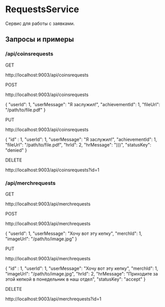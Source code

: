 # RequestsService
Сервис для работы с заявками.

## Запросы и примеры
### /api/coinsrequests
GET

http://localhost:9003/api/coinsrequests

POST

http://localhost:9003/api/coinsrequests

{
  "userId": 1,
  "userMessage": "Я заслужил!",
  "achievementId": 1,
  "fileUrl": "/path/to/file.pdf"
}

PUT

http://localhost:9003/api/coinsrequests

{
  "id" : 1,
  "userId": 1,
  "userMessage": "Я заслужил!",
  "achievementId": 1,
  "fileUrl": "/path/to/file.pdf",
  "hrId": 2,
  "hrMessage": ")))",
  "statusKey": "denied"
}

DELETE

http://localhost:9003/api/coinsrequests?id=1

### /api/merchrequests
GET

http://localhost:9003/api/merchrequests

POST

http://localhost:9003/api/merchrequests

{
  "userId": 1,
  "userMessage": "Хочу вот эту кепку",
  "merchId": 1,
  "imageUrl": "/path/to/image.jpg"
}

PUT

http://localhost:9003/api/merchrequests

{
  "id" : 1,
  "userId": 1,
  "userMessage": "Хочу вот эту кепку",
  "merchId": 1,
  "imageUrl": "/path/to/image.jpg",
  "hrId": 2,
  "hrMessage": "Приходите за этой кепкой в понедельник в наш отдел",
  "statusKey": "accept"
}

DELETE

http://localhost:9003/api/merchrequests?id=1
